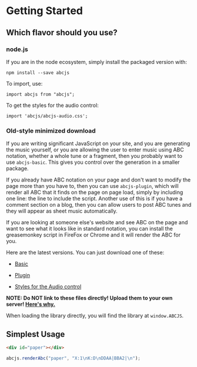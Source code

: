 # Getting Started

## Which flavor should you use?

### node.js

If you are in the node ecosystem, simply install the packaged version with:
 
 ```
 npm install --save abcjs
```

To import, use:
```
import abcjs from "abcjs";
```

To get the styles for the audio control:

```
import 'abcjs/abcjs-audio.css';
```

### Old-style minimized download

If you are writing significant JavaScript on your site, and you are generating the music yourself, or you are allowing the user to enter music using ABC notation, whether a whole tune or a fragment, then you probably want to use `abcjs-basic`. This gives you  control over the generation in a smaller package.

If you already have ABC notation on your page and don't want to modify the page more than you have to, then you can use `abcjs-plugin`, which will render all ABC that it finds on the page on page load, simply by including one line: the line to include the script. Another use of this is if you have a comment section on a blog, then you can allow users to post ABC tunes and they will appear as sheet music automatically.

If you are looking at someone else's website and see ABC on the page and want to see what it looks like in standard notation, you can install the greasemonkey script in FireFox or Chrome and it will render the ABC for you.

Here are the latest versions. You can just download one of these:

- [Basic](https://raw.githubusercontent.com/paulrosen/abcjs/main/dist/abcjs-basic-min.js)

- [Plugin](https://raw.githubusercontent.com/paulrosen/abcjs/main/dist/abcjs-plugin-min.js)

- [Styles for the Audio control](https://raw.githubusercontent.com/paulrosen/abcjs/main/abcjs-audio.css)

**NOTE: Do NOT link to these files directly! Upload them to your own server! [Here's why.](https://github.com/blog/1482-heads-up-nosniff-header-support-coming-to-chrome-and-firefox)**

When loading the library directly, you will find the library at `window.ABCJS`.

## Simplest Usage

```html
<div id="paper"></div>
```

```javascript
abcjs.renderAbc("paper", "X:1\nK:D\nDDAA|BBA2|\n");
```
